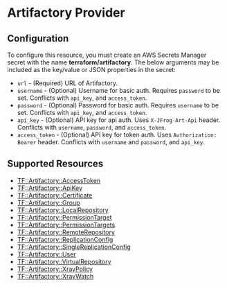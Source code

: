 # Artifactory Provider

## Configuration

To configure this resource, you must create an AWS Secrets Manager secret with the name **terraform/artifactory**. The below arguments may be included as the key/value or JSON properties in the secret:

* `url` - (Required) URL of Artifactory.
* `username` - (Optional) Username for basic auth. Requires `password` to be set. 
    Conflicts with `api_key`, and `access_token`.
* `password` - (Optional) Password for basic auth. Requires `username` to be set. 
    Conflicts with `api_key`, and `access_token`.
* `api_key` - (Optional) API key for api auth. Uses `X-JFrog-Art-Api` header. 
    Conflicts with `username`, `password`, and `access_token`.
* `access_token` - (Optional) API key for token auth. Uses `Authorization: Bearer` header. 
    Conflicts with `username` and `password`, and `api_key`.


## Supported Resources

* [TF::Artifactory::AccessToken](../resources/artifactory/TF-Artifactory-AccessToken/docs/README.md)
* [TF::Artifactory::ApiKey](../resources/artifactory/TF-Artifactory-ApiKey/docs/README.md)
* [TF::Artifactory::Certificate](../resources/artifactory/TF-Artifactory-Certificate/docs/README.md)
* [TF::Artifactory::Group](../resources/artifactory/TF-Artifactory-Group/docs/README.md)
* [TF::Artifactory::LocalRepository](../resources/artifactory/TF-Artifactory-LocalRepository/docs/README.md)
* [TF::Artifactory::PermissionTarget](../resources/artifactory/TF-Artifactory-PermissionTarget/docs/README.md)
* [TF::Artifactory::PermissionTargets](../resources/artifactory/TF-Artifactory-PermissionTargets/docs/README.md)
* [TF::Artifactory::RemoteRepository](../resources/artifactory/TF-Artifactory-RemoteRepository/docs/README.md)
* [TF::Artifactory::ReplicationConfig](../resources/artifactory/TF-Artifactory-ReplicationConfig/docs/README.md)
* [TF::Artifactory::SingleReplicationConfig](../resources/artifactory/TF-Artifactory-SingleReplicationConfig/docs/README.md)
* [TF::Artifactory::User](../resources/artifactory/TF-Artifactory-User/docs/README.md)
* [TF::Artifactory::VirtualRepository](../resources/artifactory/TF-Artifactory-VirtualRepository/docs/README.md)
* [TF::Artifactory::XrayPolicy](../resources/artifactory/TF-Artifactory-XrayPolicy/docs/README.md)
* [TF::Artifactory::XrayWatch](../resources/artifactory/TF-Artifactory-XrayWatch/docs/README.md)